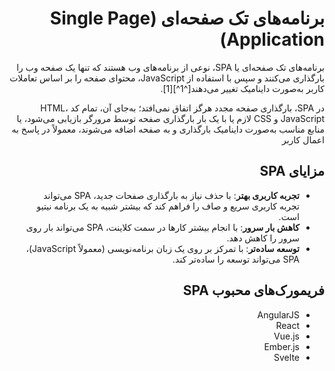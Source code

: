 <div dir="rtl">
  
  
# برنامه‌های تک صفحه‌ای (Single Page Application)

برنامه‌های تک صفحه‌ای یا SPA، نوعی از برنامه‌های وب هستند که تنها یک صفحه وب را بارگذاری می‌کنند و سپس با استفاده از JavaScript، محتوای صفحه را بر اساس تعاملات کاربر به‌صورت داینامیک تغییر می‌دهند[^1^][1]. 

در SPA، بارگذاری صفحه مجدد هرگز اتفاق نمی‌افتد؛ به‌جای آن، تمام کد HTML، JavaScript و CSS لازم یا با یک بار بارگذاری صفحه توسط مرورگر بازیابی می‌شود، یا منابع مناسب به‌صورت داینامیک بارگذاری و به صفحه اضافه می‌شوند، معمولاً در پاسخ به اعمال کاربر

## مزایای SPA

- **تجربه کاربری بهتر**: با حذف نیاز به بارگذاری صفحات جدید، SPA می‌تواند تجربه کاربری سریع و صاف را فراهم کند که بیشتر شبیه به یک برنامه نیتیو است.
- **کاهش بار سرور**: با انجام بیشتر کارها در سمت کلاینت، SPA می‌تواند بار روی سرور را کاهش دهد.
- **توسعه ساده‌تر**: با تمرکز بر روی یک زبان برنامه‌نویسی (معمولاً JavaScript)، SPA می‌تواند توسعه را ساده‌تر کند.

## فریمورک‌های محبوب SPA

- AngularJS
- React
- Vue.js
- Ember.js
- Svelte


</div>
